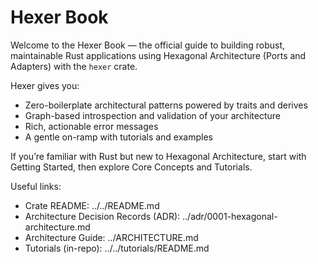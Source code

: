 # Hexer Book

Welcome to the Hexer Book — the official guide to building robust, maintainable Rust applications using Hexagonal Architecture (Ports and Adapters) with the `hexer` crate.

Hexer gives you:
- Zero-boilerplate architectural patterns powered by traits and derives
- Graph-based introspection and validation of your architecture
- Rich, actionable error messages
- A gentle on-ramp with tutorials and examples

If you’re familiar with Rust but new to Hexagonal Architecture, start with Getting Started, then explore Core Concepts and Tutorials.

Useful links:
- Crate README: ../../README.md
- Architecture Decision Records (ADR): ../adr/0001-hexagonal-architecture.md
- Architecture Guide: ../ARCHITECTURE.md
- Tutorials (in-repo): ../../tutorials/README.md
